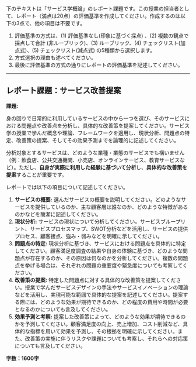 下のテキストは「サービス学概論」のレポート課題です。この授業の担当者として、レポート（満点は20点）の評価基準を作成してください。作成するのは以下の3点で、他の項目は不要です。

1. 評価基準の方式は、(1) 評価基準なし(印象に基づく採点) 、(2) 複数の観点で採点して合計  (非ルーブリック)、(3) ルーブリック、(4) チェックリスト(加点式)、(5) チェックリスト(減点式) の5種類から選択します。
2. 方式選択の理由も述べてください。
3. 最後に評価基準の方式の通りにレポートの評価基準を記述してください。

---------------------------------------
## レポート課題：サービス改善提案

**課題:**

身の回りで日常的に利用しているサービスの中から一つを選び、そのサービスにおける問題点や改善点を分析し、具体的な改善策を提案してください。サービス学の授業で学んだ概念や理論、フレームワークを適用し、現状分析、問題点の特定、改善策の提案、そしてその効果予測までを論理的に記述してください。

分析対象とするサービスは、どのような業種・業態のサービスでも構いません（例：飲食店、公共交通機関、小売店、オンラインサービス、教育サービスなど）。ただし、**自身が実際に利用した経験に基づいて分析**し、**具体的な改善策を提案**することが重要です。

レポートでは以下の項目について記述してください。

1. **サービスの概要:** 選んだサービスの概要を説明してください。どのようなサービスを提供しているのか、主な顧客層は誰なのか、どのような特徴があるのかなどを簡潔に記述してください。
2. **現状分析:** サービスの現状について分析してください。サービスブループリント、サービスプロセスマップ、SWOT分析などを活用し、サービスの提供プロセス、顧客接点、強み・弱みなどを明確に示してください。
3. **問題点の特定:** 現状分析に基づき、サービスにおける問題点を具体的に特定してください。顧客満足度調査の結果や自身の体験に基づき、どのような問題点が存在するのか、その原因は何なのかを分析してください。複数の問題点を挙げる場合は、それぞれの問題の重要度や緊急度についても考察してください。
4. **改善策の提案:** 特定した問題点に対する具体的な改善策を提案してください。授業で学んだサービスデザインの手法やサービスイノベーションの理論などを活用し、実現可能な範囲で具体的な提案を記述してください。提案する際には、どのような効果が期待できるのか、どの程度の費用や時間が必要となるのかについても言及してください。
5. **効果予測と考察:** 提案した改善策によって、どのような効果が期待できるのかを予測してください。顧客満足度の向上、売上増加、コスト削減など、具体的な指標を用いて効果を予測し、その根拠を明確に示してください。また、改善策の実施に伴うリスクや課題についても考察し、それらへの対応策についても言及してください。


**字数：1600字**
